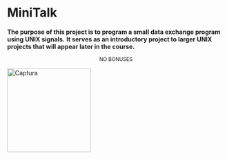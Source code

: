 # MiniTalk
**The purpose of this project is to program a small data exchange program using UNIX signals.**
**It serves as an introductory project to larger UNIX projects that will appear later in the course.**


<p align="center">
<sub>NO BONUSES</sub>
</p>
<img width="194" alt="Captura" src="https://github.com/shoganaix/42PushSwap/assets/123943292/a706aec1-2095-45b3-b583-19fbcaf614c9">


 
